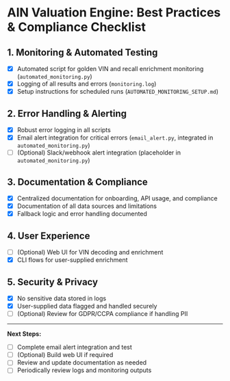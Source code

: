 # AIN Valuation Engine: Best Practices & Compliance Checklist

## 1. Monitoring & Automated Testing
- [x] Automated script for golden VIN and recall enrichment monitoring (`automated_monitoring.py`)
- [x] Logging of all results and errors (`monitoring.log`)
- [x] Setup instructions for scheduled runs (`AUTOMATED_MONITORING_SETUP.md`)

## 2. Error Handling & Alerting
- [x] Robust error logging in all scripts
- [x] Email alert integration for critical errors (`email_alert.py`, integrated in `automated_monitoring.py`)
- [ ] (Optional) Slack/webhook alert integration (placeholder in `automated_monitoring.py`)

## 3. Documentation & Compliance
- [x] Centralized documentation for onboarding, API usage, and compliance
- [x] Documentation of all data sources and limitations
- [x] Fallback logic and error handling documented

## 4. User Experience
- [ ] (Optional) Web UI for VIN decoding and enrichment
- [x] CLI flows for user-supplied enrichment

## 5. Security & Privacy
- [x] No sensitive data stored in logs
- [x] User-supplied data flagged and handled securely
- [ ] (Optional) Review for GDPR/CCPA compliance if handling PII

---

**Next Steps:**
- [ ] Complete email alert integration and test
- [ ] (Optional) Build web UI if required
- [ ] Review and update documentation as needed
- [ ] Periodically review logs and monitoring outputs
